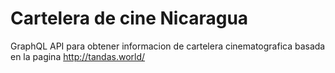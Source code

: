 # Cartelera de cine Nicaragua

GraphQL API para obtener informacion de cartelera cinematografica basada en la pagina http://tandas.world/
